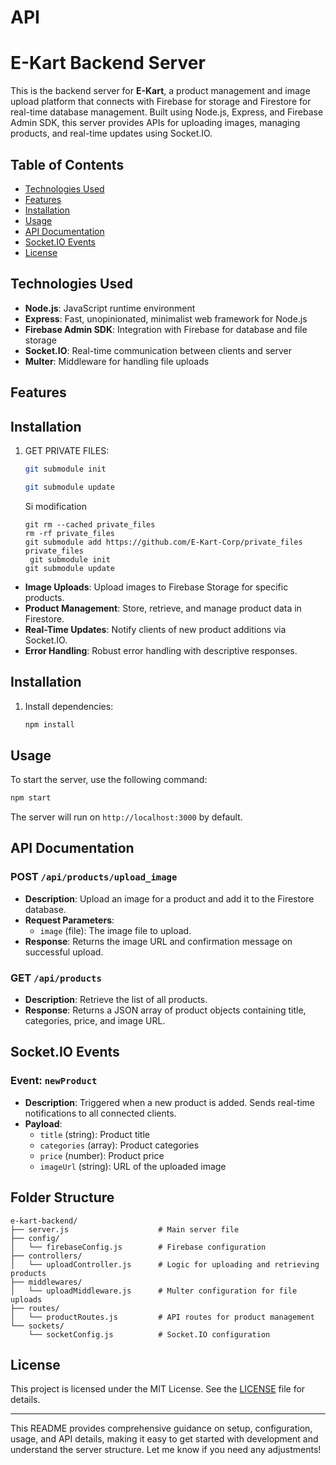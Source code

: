 # API

# E-Kart Backend Server

This is the backend server for **E-Kart**, a product management and image upload platform that connects with Firebase for storage and Firestore for real-time database management. Built using Node.js, Express, and Firebase Admin SDK, this server provides APIs for uploading images, managing products, and real-time updates using Socket.IO.

## Table of Contents

- [Technologies Used](#technologies-used)
- [Features](#features)
- [Installation](#installation)
- [Usage](#usage)
- [API Documentation](#api-documentation)
- [Socket.IO Events](#socketio-events)
- [License](#license)

## Technologies Used

- **Node.js**: JavaScript runtime environment
- **Express**: Fast, unopinionated, minimalist web framework for Node.js
- **Firebase Admin SDK**: Integration with Firebase for database and file storage
- **Socket.IO**: Real-time communication between clients and server
- **Multer**: Middleware for handling file uploads

## Features

## Installation

1. GET PRIVATE FILES:

   ```bash
   git submodule init
   ```

   ```bash
   git submodule update
   ```

   Si modification

   ```
   git rm --cached private_files
   rm -rf private_files
   git submodule add https://github.com/E-Kart-Corp/private_files private_files
    git submodule init
   git submodule update
   ```

- **Image Uploads**: Upload images to Firebase Storage for specific products.
- **Product Management**: Store, retrieve, and manage product data in Firestore.
- **Real-Time Updates**: Notify clients of new product additions via Socket.IO.
- **Error Handling**: Robust error handling with descriptive responses.

## Installation

1. Install dependencies:

   ```bash
   npm install
   ```

## Usage

To start the server, use the following command:

```bash
npm start
```

The server will run on `http://localhost:3000` by default.

## API Documentation

### POST `/api/products/upload_image`

- **Description**: Upload an image for a product and add it to the Firestore database.
- **Request Parameters**:
  - `image` (file): The image file to upload.
- **Response**: Returns the image URL and confirmation message on successful upload.

### GET `/api/products`

- **Description**: Retrieve the list of all products.
- **Response**: Returns a JSON array of product objects containing title, categories, price, and image URL.

## Socket.IO Events

### Event: `newProduct`

- **Description**: Triggered when a new product is added. Sends real-time notifications to all connected clients.
- **Payload**:
  - `title` (string): Product title
  - `categories` (array): Product categories
  - `price` (number): Product price
  - `imageUrl` (string): URL of the uploaded image

## Folder Structure

```plaintext
e-kart-backend/
├── server.js                    # Main server file
├── config/
│   └── firebaseConfig.js        # Firebase configuration
├── controllers/
│   └── uploadController.js      # Logic for uploading and retrieving products
├── middlewares/
│   └── uploadMiddleware.js      # Multer configuration for file uploads
├── routes/
│   └── productRoutes.js         # API routes for product management
└── sockets/
    └── socketConfig.js          # Socket.IO configuration
```

## License

This project is licensed under the MIT License. See the [LICENSE](LICENSE) file for details.

---

This README provides comprehensive guidance on setup, configuration, usage, and API details, making it easy to get started with development and understand the server structure. Let me know if you need any adjustments!

